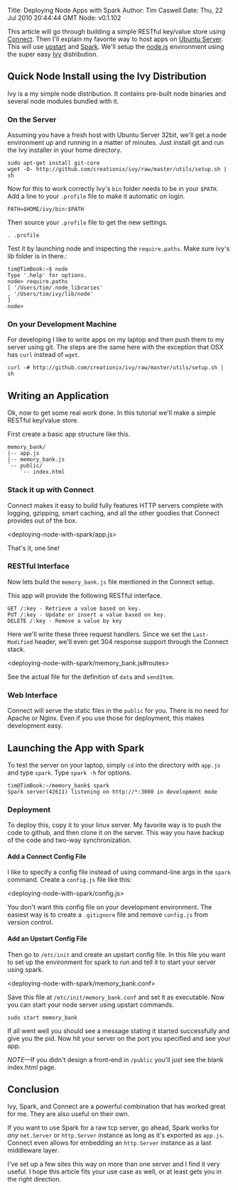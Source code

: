 Title: Deploying Node Apps with Spark
Author: Tim Caswell
Date: Thu, 22 Jul 2010 20:44:44 GMT
Node: v0.1.102

This article will go through building a simple RESTful key/value store using [Connect][].  Then I'll explain my favorite way to host apps on [Ubuntu Server][].  This will use [upstart][] and [Spark][].  We'll setup the [node.js][] environment using the super easy [Ivy][] distribution.

## Quick Node Install using the Ivy Distribution

Ivy is a my simple node distribution.  It contains pre-built node binaries and several node modules bundled with it.

### On the Server

Assuming you have a fresh host with Ubuntu Server 32bit, we'll get a node environment up and running in a matter of minutes.  Just install git and run the Ivy installer in your home directory.

    sudo apt-get install git-core
    wget -O- http://github.com/creationix/ivy/raw/master/utils/setup.sh | sh

Now for this to work correctly Ivy's `bin` folder needs to be in your `$PATH`.  Add a line to your `.profile` file to make it automatic on login.

    PATH=$HOME/ivy/bin:$PATH
    
Then source your `.profile` file to get the new settings.

    . .profile

Test it by launching node and inspecting the `require.paths`.  Make sure ivy's lib folder is in there.:

    tim@TimBook:~$ node
    Type '.help' for options.
    node> require.paths
    [ '/Users/tim/.node_libraries'
    , '/Users/tim/ivy/lib/node'
    ]
    node>

### On your Development Machine

For developing I like to write apps on my laptop and then push them to my server using git.  The steps are the same here with the exception that OSX has `curl` instead of `wget`.

    curl -# http://github.com/creationix/ivy/raw/master/utils/setup.sh | sh

## Writing an Application

Ok, now to get some real work done.  In this tutorial we'll make a simple RESTful key/value store.

First create a basic app structure like this.

    memory_bank/
    |-- app.js
    |-- memory_bank.js
    `-- public/
        `-- index.html

### Stack it up with Connect

Connect makes it easy to build fully features HTTP servers complete with logging, gzipping, smart caching, and all the other goodies that Connect provides out of the box.

<deploying-node-with-spark/app.js>

That's it, one line!

### RESTful Interface

Now lets build the `memory_bank.js` file mentioned in the Connect setup.

This app will provide the following RESTful interface.

    GET /:key - Retrieve a value based on key.
    PUT /:key - Update or insert a value based on key.
    DELETE /:key - Remove a value by key

Here we'll write these three request handlers. Since we set the `Last-Modified` header, we'll even get 304 response support through the Connect stack.

<deploying-node-with-spark/memory_bank.js#routes>

See the actual file for the definition of `data` and `sendItem`.

### Web Interface

Connect will serve the static files in the `public` for you.  There is no need for Apache or Nginx.  Even if you use those for deployment, this makes development easy.

## Launching the App with Spark

To test the server on your laptop, simply `cd` into the directory with `app.js` and type `spark`.  Type `spark -h` for options.

    tim@TimBook:~/memory_bank$ spark
    Spark server(42611) listening on http://*:3000 in development mode

### Deployment

To deploy this, copy it to your linux server.  My favorite way is to push the code to github, and then clone it on the server.  This way you have backup of the code and two-way synchronization.

#### Add a Connect Config File

I like to specify a config file instead of using command-line args in the `spark` command. Create a `config.js` file like this:

<deploying-node-with-spark/config.js>

You don't want this config file on your development environment.  The easiest way is to create a `.gitignore` file and remove `config.js` from version control.

#### Add an Upstart Config File

Then go to `/etc/init` and create an upstart config file.  In this file you want to set up the environment for spark to run and tell it to start your server using spark.

<deploying-node-with-spark/memory_bank.conf>

Save this file at `/etc/init/memory_bank.conf` and set it as executable.  Now you can start your node server using upstart commands.

    sudo start memory_bank

If all went well you should see a message stating it started successfully and give you the pid.  Now hit your server on the port you specified and see your app.

*NOTE*—If you didn't design a front-end in `/public` you'll just see the blank index.html page.

## Conclusion

Ivy, Spark, and Connect are a powerful combination that has worked great for me.  They are also useful on their own.

If you want to use Spark for a raw tcp server, go ahead, Spark works for *any* `net.Server` or `http.Server` instance as long as it's exported as `app.js`.  Connect even allows for embedding an `http.Server` instance as a last middleware layer.

I've set up a few sites this way on more than one server and I find it very useful.  I hope this article fits your use case as well, or at least gets you in the right direction.

[Connect]: http://senchalabs.github.com/connect/
[Ubuntu Server]: http://www.ubuntu.com/server
[upstart]: http://upstart.ubuntu.com/getting-started.html
[Spark]: http://github.com/senchalabs/spark
[node.js]: http://nodejs.org/
[Ivy]: http://github.com/creationix/ivy
